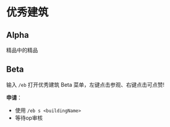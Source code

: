 # 优秀建筑

## Alpha

精品中的精品

## Beta

输入 `/eb` 打开优秀建筑 Beta 菜单，左键点击参观、右键点击可点赞!

**申请**：
- 使用 `/eb s <buildingName>` 
- 等待op审核